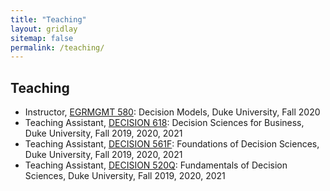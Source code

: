 ```yaml
---
title: "Teaching"
layout: gridlay
sitemap: false
permalink: /teaching/
---
```


## Teaching

* Instructor, [EGRMGMT 580](https://prattprofessional.bulletins.duke.edu/courses/0190931): Decision Models, Duke University, Fall 2020
* Teaching Assistant, [DECISION 618](https://fuqua.bulletins.duke.edu/courses/0226681): Decision Sciences for Business, Duke University, Fall 2019, 2020, 2021
* Teaching Assistant, [DECISION 561F](https://fuqua.bulletins.duke.edu/courses/0260691): Foundations of Decision Sciences, Duke University, Fall 2019, 2020, 2021
* Teaching Assistant, [DECISION 520Q](https://fuqua.bulletins.duke.edu/courses/0245411): Fundamentals of Decision Sciences, Duke University, Fall 2019, 2020, 2021


